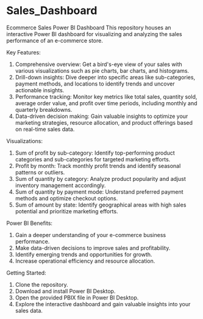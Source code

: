 # Sales_Dashboard
Ecommerce Sales Power BI Dashboard
This repository houses an interactive Power BI dashboard for visualizing and analyzing the sales performance of an e-commerce store.

Key Features:
1. Comprehensive overview: Get a bird's-eye view of your sales with various visualizations such as pie charts, bar charts, and histograms.
2. Drill-down insights: Dive deeper into specific areas like sub-categories, payment methods, and locations to identify trends and uncover actionable insights.
3. Performance tracking: Monitor key metrics like total sales, quantity sold, average order value, and profit over time periods, including monthly and quarterly breakdowns.
4. Data-driven decision making: Gain valuable insights to optimize your marketing strategies, resource allocation, and product offerings based on real-time sales data.

Visualizations:
1. Sum of profit by sub-category: Identify top-performing product categories and sub-categories for targeted marketing efforts.
2. Profit by month: Track monthly profit trends and identify seasonal patterns or outliers.
3. Sum of quantity by category: Analyze product popularity and adjust inventory management accordingly.
4. Sum of quantity by payment mode: Understand preferred payment methods and optimize checkout options.
5. Sum of amount by state: Identify geographical areas with high sales potential and prioritize marketing efforts.

Power BI Benefits:
1. Gain a deeper understanding of your e-commerce business performance.
2. Make data-driven decisions to improve sales and profitability.
3. Identify emerging trends and opportunities for growth.
4. Increase operational efficiency and resource allocation.

Getting Started:
1. Clone the repository.
2. Download and install Power BI Desktop.
3. Open the provided PBIX file in Power BI Desktop.
4. Explore the interactive dashboard and gain valuable insights into your sales data.
